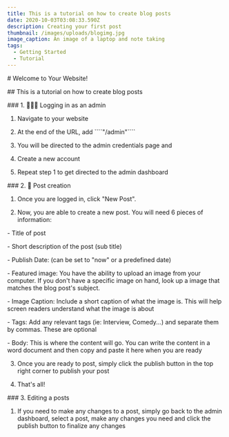 ```yaml
---
title: This is a tutorial on how to create blog posts
date: 2020-10-03T03:08:33.590Z
description: Creating your first post
thumbnail: /images/uploads/blogimg.jpg
image_caption: An image of a laptop and note taking
tags:
  - Getting Started
  - Tutorial
---
```

\# Welcome to Your Website!

\## This is a tutorial on how to create blog posts



\### 1. 👨🏽‍💻 Logging in as an admin

1. Navigate to your website

2. At the end of the URL, add \`\`\`\`"/admin"\`\`\`\`

3. You will be directed to the admin credentials page and

4. Create a new account

5. Repeat step 1 to get directed to the admin dashboard



\### 2. 📝 Post creation

1. Once you are logged in, click "New Post".

2. Now, you are able to create a new post. You will need 6 pieces of information:

\- Title of post

\- Short description of the post (sub title)

\- Publish Date: (can be set to "now" or a predefined date)

\- Featured image: You have the ability to upload an image from your computer. If you don't have a specific image on hand, look up a image that matches the blog post's subject.

\- Image Caption: Include a short caption of what the image is. This will help screen readers understand what the image is about

\- Tags: Add any relevant tags (ie: Interview, Comedy...) and separate them by commas. These are optional

\- Body: This is where the content will go. You can write the content in a word document and then copy and paste it here when you are ready

3. Once you are ready to post, simply click the publish button in the top right corner to publish your post

4. That's all!



\### 3. Editing a posts

1. If you need to make any changes to a post, simply go back to the admin dashboard, select a post, make any changes you need and click the publish button to finalize any changes